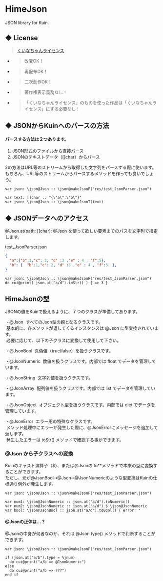 # HimeJson
JSON library for Kuin.

## ◆ License
>[くいなちゃんライセンス](http://kuina.ch/others/license)

* >改変OK！  
* >再配布OK！  
* >二次創作OK！  
* >著作権表示義務なし！  
* >「くいなちゃんライセンス」のものを使った作品は「くいなちゃんライセンス」にする必要なし！


## ◆ JSONからKuinへのパースの方法
#### パースする方法は２つあります。  
1. JSON形式のファイルから直接パース
2. JSONのテキストデータ（[]char）からパース

2の方法はURL等のストリームから取得した文字列をパースする際に使います。  
もちろん、URL等のストリームからパースするメソッドを作っても良いでしょう。
```kuin
var json: \json@Json :: \json@makeJsonF("res/test_JsonParser.json")

var text: []char :: "{\"a\":\"b\"}"
var json: \json@Json :: \json@makeJsonT(text)
```

#### 


## ◆ JSONデータへのアクセス
@Json.at(path: []char): @Json を使って欲しい要素までのパスを文字列で指定します。

test_JsonParser.json
```json
{
  "a":{"b":1,"c": 2, "d" :3 ,"e" : 4 , "f":5},
  "b": {  "b":1,"c": 2, "d" :3 ,"e" : 4 , "f":5  },
}
```
```
var json: \json@Json :: \json@makeJsonF("res/test_JsonParser.json")
do cui@print( json.at("a/d").toStr() ) { => 3 }
```


## HimeJsonの型
JSONの値をKuinで扱えるように、７つのクラスが準備してあります。

・@Json
  すべてのJson型の親となるクラスです。  
  基本的に、各メソッドが返してくるインスタンスは @Json に型変換されています。  
  必要に応じて、以下の子クラスに変換して使用して下さい。

・@JsonBool
  真偽値（true/false）を扱うクラスです。

・@JsonNumeric
  数値を扱うクラスです。内部では float でデータを管理しています。

・@JsonString
  文字列値を扱うクラスです。

・@JsonArray
  配列値を扱うクラスです。内部では list でデータを管理しています。

・@JsonObject
  オブジェクト型を扱うクラスです。内部では dict でデータを管理しています。

・@JsonError
  エラー用の特殊なクラスです。  
  メソッド処理中にエラーが発生した際に、@JsonErrorにメッセージを追加して返します。  
  発生したエラーは toStr() メソッドで確認する事ができます。

### @Json から子クラスへの変換
Kuinのキャスト演算子（$）、または@Jsonの to**メソッドで本来の型に変換することができます。  
ただし、元が@JsonBool⇢@Json⇢@JsonNumericのような型変換はKuinの仕様通り例外が発生します。
```
var json: \json@Json :: \json@makeJsonF("res/test_JsonParser.json")

var num1: \json@JsonNumeric :: json.at("a/d").toNumeric()
var num2: \json@JsonNumeric :: json.at("a/d") $ \json@JsonNumeric
var bool: \json@JsonBool :: json.at("a/d").toBool() { error! "
```

#### @Jsonの正体は…？
@Jsonの中身が何者なのか、それは @Json.type() メソッドで判断することができます。
```
var json: \json@Json :: \json@makeJsonF("res/test_JsonParser.json")

if (json.at("a/b").type = %jnum)
  do cui@print("a/b => @JsonNumeric")
else
  do cui@print("a/b => ???")
end if
```


